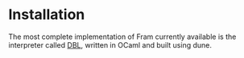 # Installation

The most complete implementation of Fram currently available is the interpreter
called [DBL](https://github.com/fram-lang/dbl), written in OCaml and built
using dune.
